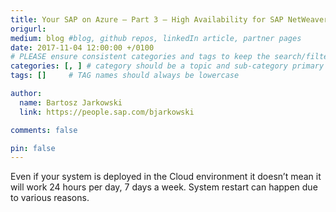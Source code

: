 ```yaml
---
title: Your SAP on Azure – Part 3 – High Availability for SAP NetWeaver on Windows
origurl: 
medium: blog #blog, github repos, linkedIn article, partner pages
date: 2017-11-04 12:00:00 +/0100
# PLEASE ensure consistent categories and tags to keep the search/filtering meaningful!
categories: [, ] # category should be a topic and sub-category primary product
tags: []     # TAG names should always be lowercase

author:
  name: Bartosz Jarkowski
  link: https://people.sap.com/bjarkowski

comments: false

pin: false
---
```

Even if your system is deployed in the Cloud environment it doesn’t mean it will work 24 hours per day, 7 days a week. System restart can happen due to various reasons. 
